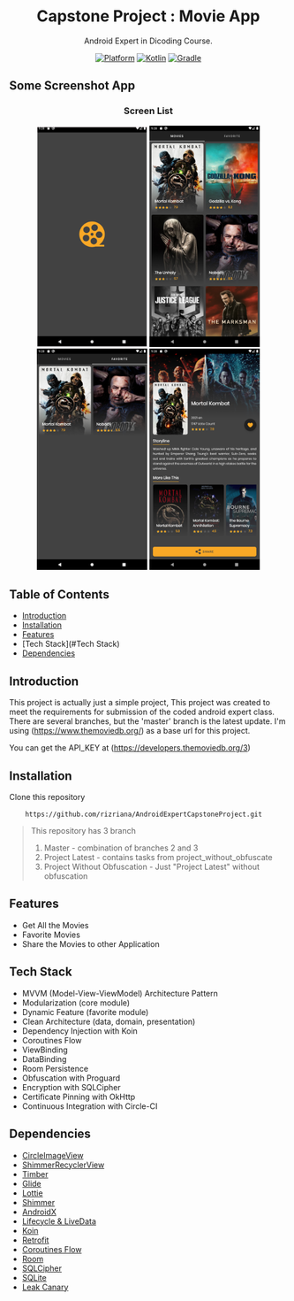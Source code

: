 <h1 align="center">
  Capstone Project : Movie App
</h1>
<p align="center">
  Android Expert in Dicoding Course.
</p>
<p align="center">
  <a href="http://developer.android.com/index.html"><img alt="Platform" src="https://img.shields.io/badge/platform-Android-green"></a>
  <a href="http://kotlinlang.org"><img alt="Kotlin" src="https://img.shields.io/badge/kotlin-1.4.32-blue"></a>
  <a href="https://developer.android.com/studio/releases/gradle-plugin"><img alt="Gradle" src="https://img.shields.io/badge/gradle-4.1.3-yellow"></a>
</p>

## Some Screenshot App
<h3 align="center"> Screen List </h3>
<p align="center">
  <img src="asset/SplashScreen.png" 
       width="200" />
  <img src="asset/MainScreen.png"
       width="200"/>
  <img src="asset/FavoriteScreen.png"
       width="200"/>
  <img src="asset/DetailScreen.png"
       width="200"/>
</p>

## Table of Contents
- [Introduction](#Introduction)
- [Installation](#Installation)
- [Features](#Features)
- [Tech Stack](#Tech Stack)
- [Dependencies](#Dependencies)

## Introduction

This project is actually just a simple project, This project was created to meet the requirements for submission of the coded android expert class.
There are several branches, but the 'master' branch is the latest update. I'm using (https://www.themoviedb.org/) as a base url for this project.

You can get the API_KEY at (https://developers.themoviedb.org/3)

## Installation 
Clone this repository    
```
    https://github.com/rizriana/AndroidExpertCapstoneProject.git
```    
> This repository has 3 branch
> 1. Master - combination of branches 2 and 3
> 2. Project Latest - contains tasks from project_without_obfuscate
> 3. Project Without Obfuscation - Just "Project Latest" without obfuscation

## Features
- Get All the Movies
- Favorite Movies
- Share the Movies to other Application

## Tech Stack
- MVVM (Model-View-ViewModel) Architecture Pattern
- Modularization (core module)
- Dynamic Feature (favorite module)
- Clean Architecture (data, domain, presentation)
- Dependency Injection with Koin
- Coroutines Flow
- ViewBinding
- DataBinding
- Room Persistence
- Obfuscation with Proguard
- Encryption with SQLCipher
- Certificate Pinning with OkHttp
- Continuous Integration with Circle-CI

## Dependencies
- [CircleImageView](https://github.com/hdodenhof/CircleImageView)
- [ShimmerRecyclerView](https://github.com/omtodkar/ShimmerRecyclerView)
- [Timber](https://github.com/JakeWharton/timber)
- [Glide](https://github.com/bumptech/glide)
- [Lottie](https://github.com/airbnb/lottie-android)
- [Shimmer](https://github.com/facebook/shimmer-android)
- [AndroidX](https://mvnrepository.com/artifact/androidx)
- [Lifecycle & LiveData](https://developer.android.com/jetpack/androidx/releases/lifecycle)
- [Koin](https://github.com/InsertKoinIO/koin)
- [Retrofit](https://square.github.io/retrofit/)
- [Coroutines Flow](https://developer.android.com/kotlin/flow)
- [Room](https://developer.android.com/training/data-storage/room?gclid=Cj0KCQiA0MD_BRCTARIsADXoopYlw1cozWjwyR-ucLYa-aoqYlZeJmxG34JnhByjApMNwuchOcAzcy0aAgGHEALw_wcB&gclsrc=aw.ds)
- [SQLCipher](https://github.com/sqlcipher/sqlcipher)
- [SQLite](https://developer.android.com/jetpack/androidx/releases/sqlite)
- [Leak Canary](https://github.com/square/leakcanary)
